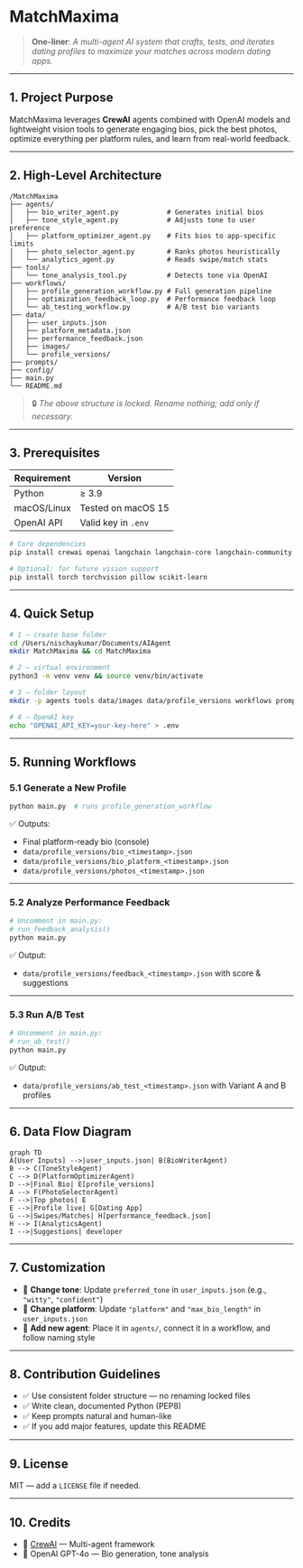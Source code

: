 # MatchMaxima

> **One-liner**: *A multi-agent AI system that crafts, tests, and iterates dating profiles to maximize your matches across modern dating apps.*

---

## 1. Project Purpose

MatchMaxima leverages **CrewAI** agents combined with OpenAI models and lightweight vision tools to generate engaging bios, pick the best photos, optimize everything per platform rules, and learn from real-world feedback.

---

## 2. High-Level Architecture

```
/MatchMaxima
├── agents/
│   ├── bio_writer_agent.py            # Generates initial bios
│   ├── tone_style_agent.py            # Adjusts tone to user preference
│   ├── platform_optimizer_agent.py    # Fits bios to app-specific limits
│   ├── photo_selector_agent.py        # Ranks photos heuristically
│   └── analytics_agent.py             # Reads swipe/match stats
├── tools/
│   └── tone_analysis_tool.py          # Detects tone via OpenAI
├── workflows/
│   ├── profile_generation_workflow.py # Full generation pipeline
│   ├── optimization_feedback_loop.py  # Performance feedback loop
│   └── ab_testing_workflow.py         # A/B test bio variants
├── data/
│   ├── user_inputs.json
│   ├── platform_metadata.json
│   ├── performance_feedback.json
│   ├── images/
│   └── profile_versions/
├── prompts/
├── config/
├── main.py
└── README.md
```

> 🔒 *The above structure is locked. Rename nothing; add only if necessary.*

---

## 3. Prerequisites

| Requirement   | Version                |
|---------------|------------------------|
| Python        | ≥ 3.9                  |
| macOS/Linux   | Tested on macOS 15     |
| OpenAI API    | Valid key in `.env`    |

```bash
# Core dependencies
pip install crewai openai langchain langchain-core langchain-community python-dotenv

# Optional: for future vision support
pip install torch torchvision pillow scikit-learn
```

---

## 4. Quick Setup

```bash
# 1 — create base folder
cd /Users/nischaykumar/Documents/AIAgent
mkdir MatchMaxima && cd MatchMaxima

# 2 — virtual environment
python3 -m venv venv && source venv/bin/activate

# 3 — folder layout
mkdir -p agents tools data/images data/profile_versions workflows prompts config

# 4 — OpenAI key
echo "OPENAI_API_KEY=your-key-here" > .env
```

---

## 5. Running Workflows

### 5.1 Generate a New Profile

```bash
python main.py  # runs profile_generation_workflow
```

✅ Outputs:
- Final platform-ready bio (console)
- `data/profile_versions/bio_<timestamp>.json`
- `data/profile_versions/bio_platform_<timestamp>.json`
- `data/profile_versions/photos_<timestamp>.json`

---

### 5.2 Analyze Performance Feedback

```python
# Uncomment in main.py:
# run_feedback_analysis()
python main.py
```

✅ Output:
- `data/profile_versions/feedback_<timestamp>.json` with score & suggestions

---

### 5.3 Run A/B Test

```python
# Uncomment in main.py:
# run_ab_test()
python main.py
```

✅ Output:
- `data/profile_versions/ab_test_<timestamp>.json` with Variant A and B profiles

---

## 6. Data Flow Diagram

```mermaid
graph TD
A[User Inputs] -->|user_inputs.json| B(BioWriterAgent)
B --> C(ToneStyleAgent)
C --> D(PlatformOptimizerAgent)
D -->|Final Bio| E[profile_versions]
A --> F(PhotoSelectorAgent)
F -->|Top photos| E
E -->|Profile live| G[Dating App]
G -->|Swipes/Matches| H[performance_feedback.json]
H --> I(AnalyticsAgent)
I -->|Suggestions| developer
```

---

## 7. Customization

- 🎨 **Change tone**: Update `preferred_tone` in `user_inputs.json` (e.g., `"witty"`, `"confident"`)
- 🧠 **Change platform**: Update `"platform"` and `"max_bio_length"` in `user_inputs.json`
- 🧩 **Add new agent**: Place it in `agents/`, connect it in a workflow, and follow naming style

---

## 8. Contribution Guidelines

- ✅ Use consistent folder structure — no renaming locked files
- ✅ Write clean, documented Python (PEP8)
- ✅ Keep prompts natural and human-like
- ✅ If you add major features, update this README

---

## 9. License

MIT — add a `LICENSE` file if needed.

---

## 10. Credits

- 🤖 [CrewAI](https://github.com/joaomdmoura/crewAI) — Multi-agent framework
- 🔮 OpenAI GPT-4o — Bio generation, tone analysis
